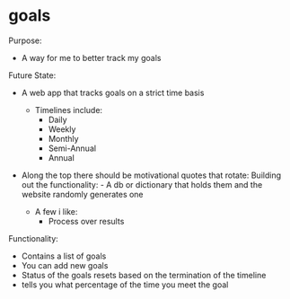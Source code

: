 # goals

Purpose:
- A way for me to better track my goals

Future State:
- A web app that tracks goals on a strict time basis
    - Timelines include:
        - Daily
        - Weekly
        - Monthly
        - Semi-Annual
        - Annual
        
- Along the top there should be motivational quotes that rotate:
    Building out the functionality:
        - A db or dictionary that holds them and the website randomly generates one
    - A few i like:
        - Process over results
        

Functionality:
- Contains a list of goals
- You can add new goals
- Status of the goals resets based on the termination of the timeline
- tells you what percentage of the time you meet the goal

